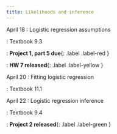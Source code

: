 ```yaml
---
title: Likelihoods and inference
---
```


April 18
: Logistic regression assumptions

: Textbook 9.3

: **Project 1, part 5 due**{: .label .label-red }

: **HW 7 released**{: .label .label-yellow }

April 20
: Fitting logistic regression

: Textbook 11.1

April 22
: Logistic regression inference

: Textbook 9.4

: **Project 2 released**{: .label .label-green }